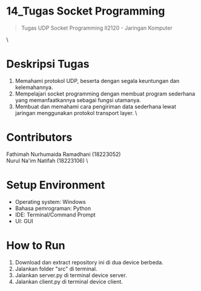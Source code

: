 # 14_Tugas Socket Programming
>Tugas UDP Socket Programming II2120 - Jaringan Komputer

\
# Deskripsi Tugas
1. Memahami protokol UDP, beserta dengan segala keuntungan dan kelemahannya.
2. Mempelajari socket programming dengan membuat program sederhana yang memanfaatkannya sebagai fungsi utamanya.
3. Membuat dan memahami cara pengiriman data sederhana lewat jaringan menggunakan protokol transport layer.
\
# Contributors
Fathimah Nurhumaida Ramadhani (18223052)\
Nurul Na'im Natifah (18223106)
\
# Setup Environment
- Operating system: Windows
- Bahasa pemrograman: Python
- IDE: Terminal/Command Prompt
- UI: GUI

# How to Run
1. Download dan extract repository ini di dua device berbeda.
2. Jalankan folder "src" di terminal.
3. Jalankan server.py di terminal device server.
4. Jalankan client.py di terminal device client.
